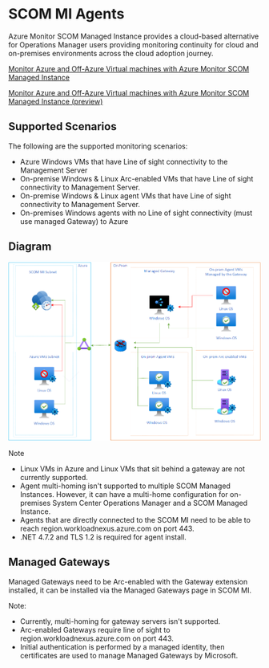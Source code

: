 # SCOM MI Agents

Azure Monitor SCOM Managed Instance provides a cloud-based alternative for Operations Manager users providing monitoring continuity for cloud and on-premises environments across the cloud adoption journey.

[Monitor Azure and Off-Azure Virtual machines with Azure Monitor SCOM Managed Instance](https://learn.microsoft.com/en-us/system-center/scom/monitor-off-azure-vm-with-scom-managed-instance?view=sc-om-)

[Monitor Azure and Off-Azure Virtual machines with Azure Monitor SCOM Managed Instance (preview)](https://learn.microsoft.com/en-us/system-center/scom/monitor-arc-enabled-vm-with-scom-managed-instance?view=sc-om-2022)

## Supported Scenarios

The following are the supported monitoring scenarios:

- Azure Windows VMs that have Line of sight connectivity to the Management Server
- On-premise Windows & Linux Arc-enabled VMs that have Line of sight connectivity to Management Server.
- On-premise Windows & Linux agent VMs that have Line of sight connectivity to Management Server.
- On-premises Windows agents with no Line of sight connectivity (must use managed Gateway) to Azure

## Diagram

![alt text](SCOMMIAgents.png)

>[!NOTE]
>
>- Linux VMs in Azure and Linux VMs that sit behind a gateway are not currently supported.
>- Agent multi-homing isn't supported to multiple SCOM Managed Instances. However, it can have a multi-home configuration for on-premises System Center Operations Manager and a SCOM Managed Instance.
>- Agents that are directly connected to the SCOM MI need to be able to reach region.workloadnexus.azure.com on port 443.
>- .NET 4.7.2 and TLS 1.2 is required for agent install.

## Managed Gateways

Managed Gateways need to be Arc-enabled with the Gateway extension installed, it can be installed via the Managed Gateways page in SCOM MI.

Note:

- Currently, multi-homing for gateway servers isn't supported.
- Arc-enabled Gateways require line of sight to region.workloadnexus.azure.com on port 443.
- Initial authentication is performed by a managed identity, then certificates are used to manage Managed Gateways by Microsoft.
